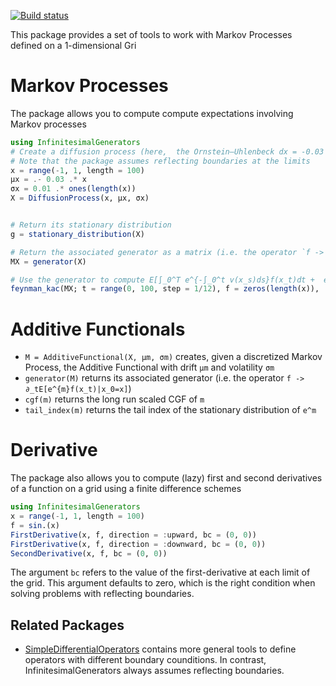 [![Build status](https://github.com/matthieugomez/InfinitesimalGenerators.jl/workflows/CI/badge.svg)](https://github.com/matthieugomez/InfinitesimalGenerators.jl/actions)

This package provides a set of tools to work with Markov Processes defined on a 1-dimensional Gri



# Markov Processes
The package allows you to compute compute expectations involving Markov processes

```julia
using InfinitesimalGenerators
# Create a diffusion process (here,  the Ornstein–Uhlenbeck dx = -0.03 * x * dt + 0.01 * dZ_t)
# Note that the package assumes reflecting boundaries at the limits
x = range(-1, 1, length = 100)
μx = .- 0.03 .* x
σx = 0.01 .* ones(length(x))
X = DiffusionProcess(x, μx, σx)


# Return its stationary distribution 
g = stationary_distribution(X)

# Return the associated generator as a matrix (i.e. the operator `f -> ∂_tE[f(x_t)|x_0=x]`)
MX = generator(X)

# Use the generator to compute E[∫_0^T e^{-∫_0^t v(x_s)ds}f(x_t)dt +  e^{-∫_0^T v(x_s)ds}ψ(x_T) | x_0 = x]
feynman_kac(MX; t = range(0, 100, step = 1/12), f = zeros(length(x)),  ψ = ones(length(x)), v = zeros(length(x)))
```

# Additive Functionals
- `M = AdditiveFunctional(X, μm, σm)` creates, given a discretized Markov Process, the Additive Functional with drift  `μm` and volatility `σm`
- `generator(M)` returns its associated generator (i.e. the operator `f -> ∂_tE[e^{m}f(x_t)|x_0=x]`)
- `cgf(m)` returns the long run scaled CGF of `m` 
- `tail_index(m)` returns the tail index of the stationary distribution of `e^m`



# Derivative
The package also allows you to compute (lazy) first and second derivatives of a function on a grid using a finite difference schemes

```julia
using InfinitesimalGenerators
x = range(-1, 1, length = 100)
f = sin.(x)
FirstDerivative(x, f, direction = :upward, bc = (0, 0))
FirstDerivative(x, f, direction = :downward, bc = (0, 0))
SecondDerivative(x, f, bc = (0, 0))
```
The argument `bc` refers to the value of the first-derivative at each limit of the grid. This argument defaults to zero, which is the right condition when solving problems with reflecting boundaries.


## Related Packages
- [SimpleDifferentialOperators](https://github.com/QuantEcon/SimpleDifferentialOperators.jl) contains more general tools to define operators with different boundary counditions. In contrast, InfinitesimalGenerators always assumes reflecting boundaries.
